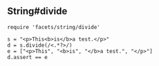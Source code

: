 ## String#divide

    require 'facets/string/divide'

    s = "<p>This<b>is</b>a test.</p>"
    d = s.divide(/<.*?>/)
    e = ["<p>This", "<b>is", "</b>a test.", "</p>"]
    d.assert == e

